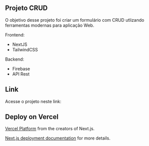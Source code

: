 ## Projeto CRUD
O objetivo desse projeto foi criar um formulário com CRUD utlizando ferramentas modernas para aplicação Web.

Frontend:
- NextJS
- TailwindCSS

Backend:
- Firebase
- API Rest

## Link
Acesse o projeto neste link:

## Deploy on Vercel
[Vercel Platform](https://vercel.com/new?utm_medium=default-template&filter=next.js&utm_source=create-next-app&utm_campaign=create-next-app-readme) from the creators of Next.js.

[Next.js deployment documentation](https://nextjs.org/docs/deployment) for more details.

